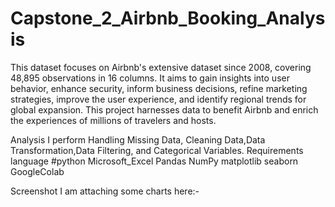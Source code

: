 # Capstone_2_Airbnb_Booking_Analysis
This dataset focuses on Airbnb's extensive dataset since 2008, covering 48,895 observations in 16 columns. It aims to gain insights into user behavior, enhance security, inform business decisions, refine marketing strategies, improve the user experience, and identify regional trends for global expansion. This project harnesses data to benefit Airbnb and enrich the experiences of millions of travelers and hosts.



Analysis
I perform Handling Missing Data, Cleaning Data,Data Transformation,Data Filtering, and Categorical Variables.
Requirements
language #python Microsoft_Excel Pandas NumPy matplotlib seaborn GoogleColab

Screenshot
I am attaching some charts here:-

    
